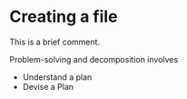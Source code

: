 # Creating a file
This is a brief comment.

Problem-solving and decomposition involves
- Understand a plan
- Devise a Plan